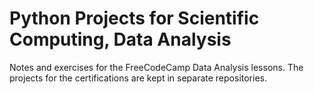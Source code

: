# Python Projects for Scientific Computing, Data Analysis

Notes and exercises for the FreeCodeCamp Data Analysis lessons. The projects for the certifications are kept in separate repositories.
